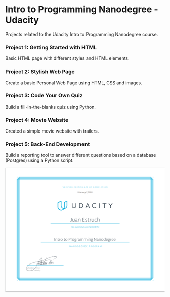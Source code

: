 # Intro to Programming Nanodegree - Udacity

Projects related to the Udacity Intro to Programming Nanodegree course.

### Project 1: Getting Started with HTML

Basic HTML page with different styles and HTML elements.

### Project 2: Stylish Web Page

Create a basic Personal Web Page using HTML, CSS and images.

### Project 3: Code Your Own Quiz

Build a fill-in-the-blanks quiz using Python.

### Project 4: Movie Website

Created a simple movie website with trailers.

### Project 5: Back-End Development

Build a reporting tool to answer different questions based on a database (Postgres) using a Python script.

![Title](IntroProgramming.png) 